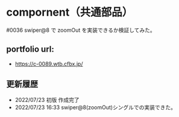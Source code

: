 # compornent（共通部品）

#0036 swiper@8 で zoomOut を実装できるか検証してみた。

## portfolio url:

- https://c-0089.wtb.cfbx.jp/

## 更新履歴

- 2022/07/23 初版 作成完了
- 2022/07/23 16:33 swiper@8(zoomOut)シングルでの実装できた。
